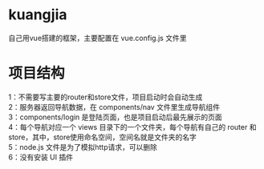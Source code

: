 # kuangjia

自己用vue搭建的框架，主要配置在 vue.config.js 文件里

# 项目结构
1：不需要写主要的router和store文件，项目启动时会自动生成<br/>
2：服务器返回导航数据，在 components/nav 文件里生成导航组件<br/>
3：components/login 是登陆页面，也是项目启动后最先展示的页面<br/>
4：每个导航对应一个 views 目录下的一个文件夹，每个导航有自己的 router 和 store，其中，store使用命名空间，空间名就是文件夹的名字<br/>
5：node.js 文件是为了模拟http请求，可以删除<br/>
6：没有安装 UI 插件
